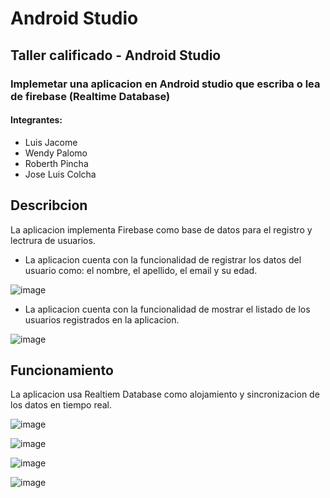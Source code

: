 # Android Studio

## Taller calificado - Android Studio

### Implemetar una aplicacion en Android studio que escriba o lea de firebase (Realtime Database)

#### Integrantes:

* Luis Jacome
* Wendy Palomo
* Roberth Pincha
* Jose Luis Colcha

## Describcion

La aplicacion implementa Firebase como base de datos para el registro y lectrura de usuarios. 

* La aplicacion cuenta con la funcionalidad de registrar los datos del usuario como: el nombre, el apellido, el email y su edad.

![image](https://user-images.githubusercontent.com/58041699/187489206-cca2583e-9934-44f8-a329-7c9d3e2644d8.png)

* La aplicacion cuenta con la funcionalidad de mostrar el listado de los usuarios registrados en la aplicacion.

![image](https://user-images.githubusercontent.com/58041699/187489271-a5e4c168-2c17-40d4-837c-c4f756e56e5d.png)

## Funcionamiento

La aplicacion usa Realtiem Database como alojamiento y sincronizacion de los datos en tiempo real.

![image](https://user-images.githubusercontent.com/58041699/187489964-73575e38-9f09-4949-8cad-204d1be39d36.png)

![image](https://user-images.githubusercontent.com/58041699/187490165-d9e1c29f-276b-4f87-9895-71271d034b5f.png)

![image](https://user-images.githubusercontent.com/58041699/187490232-8f61a457-f90c-4798-9c07-6bdee5815a29.png)

![image](https://user-images.githubusercontent.com/58041699/187490269-432e4ec1-6d25-4576-9bf5-4e7a8b2a99e4.png)


